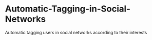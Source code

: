 Automatic-Tagging-in-Social-Networks
====================================

Automatic tagging users in social networks according to their interests
